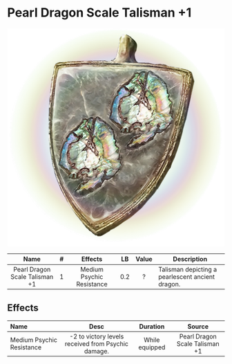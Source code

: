 # Pearl Dragon Scale Talisman +1

![Copyrighted Image](PearlDragonScaleTalisman+1.png)

|              Name              | # |          Effects          | LB | Value | Description                                      |
| :----------------------------: | :-: | :-----------------------: | :-: | :---: | ------------------------------------------------ |
| Pearl Dragon Scale Talisman +1 | 1 | Medium Psychic Resistance | 0.2 |   ?   | Talisman depicting a pearlescent ancient dragon. |

## Effects

| Name                      |                        Desc                        |    Duration    |             Source             |
| :------------------------ | :------------------------------------------------: | :------------: | :----------------------------: |
| Medium Psychic Resistance | -2 to victory levels received from Psychic damage. | While equipped | Pearl Dragon Scale Talisman +1 |

